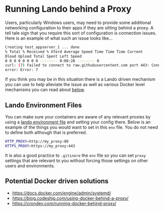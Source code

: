 # Running Lando behind a Proxy

Users, particularly Windows users, may need to provide some additional networking configuration to their apps if they are sitting behind a proxy. A tell tale sign that you require this sort of configuration is connection issues. Here is an example of what such an issue looks like...

```bash
Creating test_appserver_1 ... done
% Total % Received % Xferd Average Speed Time Time Time Current
Dload Upload Total Spent Left Speed
0 0 0 0 0 0 0 0 --:--:-- 0:00:20 --:--:-- 0
curl: (7) Failed to connect to raw.githubusercontent.com port 443: Connection refused
error: Error: 7
```

If you think you may be in this situation there is a Lando driven mechanism you can use to help alleviate the issue as well as various Docker level mechanisms you can read about [below](./proxy.md#additional-reading).

## Lando Environment Files

You can make sure your containers are aware of any relevant proxies by using a [lando environment file](./../config/env.md) and setting your config there. Below is an example of the things you would want to set in this `env` file. You do not need to define both although that is preferred.

```bash
HTTP_PROXY=http://my_proxy:80
HTTPS_PROXY=https://my_proxy:443
```

It is also a good practice to `.gitinore` the `env` file so you can set `proxy` settings that are relevant to you without forcing those settings on other users and environments.

## Potential Docker driven solutions

* https://docs.docker.com/engine/admin/systemd/
* https://blog.codeship.com/using-docker-behind-a-proxy/
* https://crondev.com/running-docker-behind-proxy/
